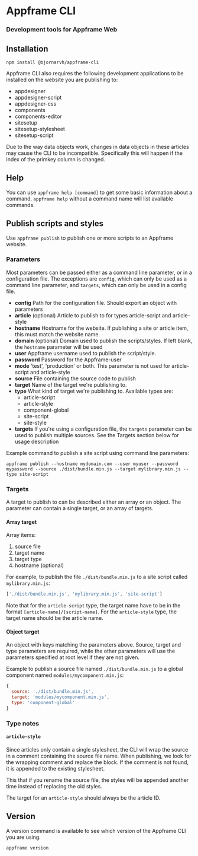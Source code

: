 # Appframe CLI
### Development tools for Appframe Web

## Installation

```
npm install @bjornarvh/appframe-cli
```

Appframe CLI also requires the following development applications to be installed on the website you are publishing to:

* appdesigner
* appdesigner-script
* appdesigner-css
* components
* components-editor
* sitesetup
* sitesetup-stylesheet
* sitesetup-script

Due to the way data objects work, changes in data objects in these articles may cause the CLI to be incompatible. Specifically this will happen if the index of the primkey column is changed.

## Help

You can use `appframe help [command]` to get some basic information about a command. `appframe help` without a command name will list available commands.

## Publish scripts and styles

Use `appframe publish` to publish one or more scripts to an Appframe website.

### Parameters

Most parameters can be passed either as a command line parameter, or in a configuration file. The exceptions are `config`, which can only be used as a command line parameter, and `targets`, which can only be used in a config file.

* **config**
  Path for the configuration file. Should export an object with parameters
* **article** (optional)
  Article to publish to for types article-script and article-style
* **hostname**
  Hostname for the website. If publishing a site or article item, this must match the website name.
* **domain** (optional)
  Domain used to publish the scripts/styles. If left blank, the `hostname` parameter will be used
* **user**
  Appframe username used to publish the script/style.
* **password**
  Password for the Appframe-user
* **mode**
  'test', 'production' or both. This parameter is not used for article-script and article-style
* **source**
  File containing the source code to publish
* **target**
  Name of the target we're publishing to.
* **type**
  What kind of target we're publishing to. Available types are:
	* article-script
	* article-style
	* component-global
	* site-script
	* site-style
* **targets** If you're using a configuration file, the `targets` parameter can be used to publish multiple sources. See the Targets section below for usage description

Example command to publish a site script using command line parameters:

```
appframe publish --hostname mydomain.com --user myuser --password mypassword --source ./dist/bundle.min.js --target mylibrary.min.js --type site-script
```

### Targets

A target to publish to can be described either an array or an object. The parameter can contain a single target, or an array of targets.

#### Array target

Array items:

1. source file
2. target name
3. target type
4. hostname (optional)

For example, to publish the file `./dist/bundle.min.js` to a site script called `mylibrary.min.js`:

```js
['./dist/bundle.min.js', 'mylibrary.min.js', 'site-script']
```

Note that for the `article-script` type, the target name have to be in the format `[article-name]/[script-name]`. For the `article-style` type, the target name should be the article name.

#### Object target

An object with keys matching the parameters above. Source, target and type parameters are required, while the other parameters will use the parameters specified at root level if they are not given.

Example to publish a source file named `./dist/bundle.min.js` to a global component named `modules/mycomponent.min.js`:

```js
{
  source: './dist/bundle.min.js',
  target: 'modules/mycomponent.min.js',
  type: 'component-global'
}
```

### Type notes

#### `article-style`

Since articles only contain a single stylesheet, the CLI will wrap the source in a comment containing the source file name. When publishing, we look for the wrapping comment and replace the block. If the comment is not found, it is appended to the existing stylesheet.

This that if you rename the source file, the styles will be appended another time instead of replacing the old styles.

The target for an `article-style` should always be the article ID.

## Version

A version command is available to see which version of the Appframe CLI you are using.

```
appframe version
```